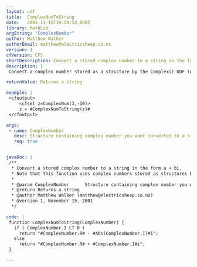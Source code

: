 ```yaml
---
layout: udf
title:  ComplexNumToString
date:   2001-11-15T19:59:52.000Z
library: MathLib
argString: "ComplexNumber"
author: Matthew Walker
authorEmail: matthew@electricsheep.co.nz
version: 1
cfVersion: CF5
shortDescription: Convert a stored complex number to a string in the form a + bi.
description: |
 Convert a complex number stored as a structure by the Complex() UDF to a human readable form: a+bi. This is primarily intended as a quick output for debugging.

returnValue: Returns a string

example: |
 <cfoutput>
     <cfset z=ComplexNum(3,-10)>
     z = #ComplexNumToString(z)#
 </cfoutput>

args:
 - name: ComplexNumber
   desc: Structure containing complex number you want converted to a string.
   req: true


javaDoc: |
 /**
  * Convert a stored complex number to a string in the form a + bi.
  * Note that this function uses complex numbers stored as structures by the ComplexNum() UDF also available in this library.
  * 
  * @param ComplexNumber      Structure containing complex number you want converted to a string. 
  * @return Returns a string 
  * @author Matthew Walker (matthew@electricsheep.co.nz) 
  * @version 1, November 15, 2001 
  */

code: |
 function ComplexNumToString(ComplexNumber) {
   if ( ComplexNumber.I LT 0 )
     return "#ComplexNumber.R# - #Abs(ComplexNumber.I)#i";
   else        
     return "#ComplexNumber.R# + #ComplexNumber.I#i";
 }

---
```


